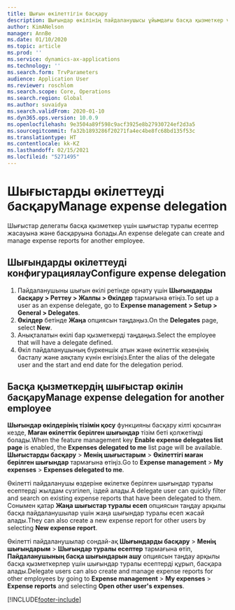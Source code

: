 ```yaml
---
title: Шығын өкілеттігін басқару
description: Шығындар өкілінің пайдаланушысы ұйымдағы басқа қызметкер үшін шығындар туралы есептер құрып, басқара алады.
author: KimANelson
manager: AnnBe
ms.date: 01/10/2020
ms.topic: article
ms.prod: ''
ms.service: dynamics-ax-applications
ms.technology: ''
ms.search.form: TrvParameters
audience: Application User
ms.reviewer: roschlom
ms.search.scope: Core, Operations
ms.search.region: Global
ms.author: suvaidya
ms.search.validFrom: 2020-01-10
ms.dyn365.ops.version: 10.0.9
ms.openlocfilehash: 9e3504a89f598c9acf3925e8b27930724ef2d3a5
ms.sourcegitcommit: fa32b1893286f20271fa4ec4be8fc68bd135f53c
ms.translationtype: HT
ms.contentlocale: kk-KZ
ms.lasthandoff: 02/15/2021
ms.locfileid: "5271495"
---
```

# <a name="manage-expense-delegation"></a><span data-ttu-id="ebadc-103">Шығыстарды өкілеттеуді басқару</span><span class="sxs-lookup"><span data-stu-id="ebadc-103">Manage expense delegation</span></span>

<span data-ttu-id="ebadc-104">Шығыстар делегаты басқа қызметкер үшін шығыстар туралы есептер жасауына және басқаруына болады.</span><span class="sxs-lookup"><span data-stu-id="ebadc-104">An expense delegate can create and manage expense reports for another employee.</span></span>

## <a name="configure-expense-delegation"></a><span data-ttu-id="ebadc-105">Шығындарды өкілеттеуді конфигурациялау</span><span class="sxs-lookup"><span data-stu-id="ebadc-105">Configure expense delegation</span></span>

1. <span data-ttu-id="ebadc-106">Пайдаланушыны шығын өкілі ретінде орнату үшін **Шығындарды басқару > Реттеу > Жалпы > Өкілдер** тармағына өтіңіз.</span><span class="sxs-lookup"><span data-stu-id="ebadc-106">To set up a user as an expense delegate, go to **Expense management > Setup > General > Delegates**.</span></span>
2. <span data-ttu-id="ebadc-107">**Өкілдер** бетінде **Жаңа** опциясын таңдаңыз.</span><span class="sxs-lookup"><span data-stu-id="ebadc-107">On the **Delegates** page, select **New**.</span></span>
3. <span data-ttu-id="ebadc-108">Анықталатын өкілі бар қызметкерді таңдаңыз.</span><span class="sxs-lookup"><span data-stu-id="ebadc-108">Select the employee that will have a delegate defined.</span></span> 
4. <span data-ttu-id="ebadc-109">Өкіл пайдаланушының бүркеншік атын және өкілеттік кезеңінің басталу және аяқталу күнін енгізіңіз.</span><span class="sxs-lookup"><span data-stu-id="ebadc-109">Enter the alias of the delegate user and the start and end date for the delegation period.</span></span>

## <a name="manage-expense-delegation-for-another-employee"></a><span data-ttu-id="ebadc-110">Басқа қызметкердің шығыстар өкілін басқару</span><span class="sxs-lookup"><span data-stu-id="ebadc-110">Manage expense delegation for another employee</span></span>

<span data-ttu-id="ebadc-111">**Шығындар өкілдерінің тізімін қосу** функцияны басқару кілті қосылған кезде, **Маған өкілеттік берілген шығындар** тізім беті қолжетімді болады.</span><span class="sxs-lookup"><span data-stu-id="ebadc-111">When the feature management key **Enable expense delegates list page** is enabled, the **Expenses delegated to me** list page will be available.</span></span> <span data-ttu-id="ebadc-112">**Шығыстарды басқару** > **Менің шығыстарым** > **Өкілеттігі маған берілген шығындар** тармағына өтіңіз.</span><span class="sxs-lookup"><span data-stu-id="ebadc-112">Go to **Expense management** > **My expenses** > **Expenses delegated to me**.</span></span>

<span data-ttu-id="ebadc-113">Өкілетті пайдаланушы өздеріне өкілетке берілген шығындар туралы есептерді жылдам сүзгілеп, іздей алады.</span><span class="sxs-lookup"><span data-stu-id="ebadc-113">A delegate user can quickly filter and search on existing expense reports that have been delegated to them.</span></span> <span data-ttu-id="ebadc-114">Сонымен қатар **Жаңа шығыстар туралы есеп** опциясын таңдау арқылы басқа пайдаланушылар үшін жаңа шығындар туралы есеп жасай алады.</span><span class="sxs-lookup"><span data-stu-id="ebadc-114">They can also create a new expense report for other users by selecting **New expense report**.</span></span>

<span data-ttu-id="ebadc-115">Өкілетті пайдаланушылар сондай-ақ **Шығындарды басқару** > **Менің шығындарым** > **Шығындар туралы есептер** тармағына өтіп, **Пайдаланушының басқа шығындарын ашу** опциясын таңдау арқылы басқа қызметкерлер үшін шығындар туралы есептерді құрып, басқара алады.</span><span class="sxs-lookup"><span data-stu-id="ebadc-115">Delegate users can also create and manage expense reports for other employees by going to **Expense management** > **My expenses** > **Expense reports** and selecting **Open other user's expenses**.</span></span>


[!INCLUDE[footer-include](../includes/footer-banner.md)]